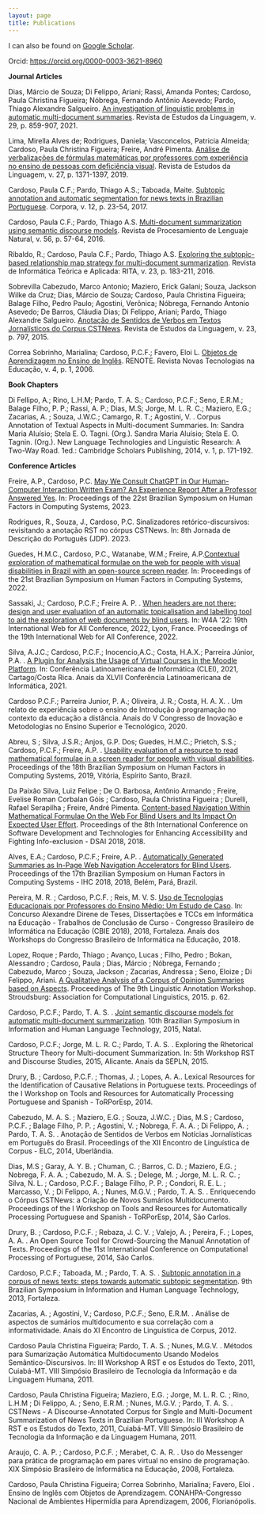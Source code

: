 ```yaml
---
layout: page
title: Publications
---
```


I can also be found on [Google Scholar](https://scholar.google.com.br/citations?user=5Z-OfTkAAAAJ&hl=pt-BR).

Orcid: https://orcid.org/0000-0003-3621-8960

**Journal Articles**

Dias, Márcio de Souza; Di Felippo, Ariani; Rassi, Amanda Pontes; Cardoso, Paula Christina Figueira; Nóbrega, Fernando Antônio Asevedo; Pardo, Thiago Alexandre Salgueiro. [An investigation of linguistic problems in automatic multi-document summaries](http://www.periodicos.letras.ufmg.br/index.php/relin/article/view/16831). Revista de Estudos da Linguagem, v. 29, p. 859-907, 2021.

Lima, Mirella Alves de; Rodrigues, Daniela; Vasconcelos, Patricia Almeida; Cardoso, Paula Christina Figueira; Freire, André Pimenta. [Análise de verbalizações de fórmulas matemáticas por professores com experiência no ensino de pessoas com deficiência visual](http://www.periodicos.letras.ufmg.br/index.php/relin/article/view/14624). Revista de Estudos da Linguagem, v. 27, p. 1371-1397, 2019.

Cardoso, Paula C.F.; Pardo, Thiago A.S.; Taboada, Maite. [Subtopic annotation and automatic segmentation for news texts in Brazilian Portuguese](https://www.euppublishing.com/doi/abs/10.3366/cor.2017.0108?journalCode=cor). Corpora, v. 12, p. 23-54, 2017.

Cardoso, Paula C.F.; Pardo, Thiago A.S. [Multi-document summarization using semantic discourse models](https://www.redalyc.org/pdf/5157/515754423006.pdf). Revista de Procesamiento de Lenguaje Natural, v. 56, p. 57-64, 2016.

Ribaldo, R.; Cardoso, Paula C.F.; Pardo, Thiago A.S. [Exploring the subtopic-based relationship map strategy for multi-document summarization](https://seer.ufrgs.br/rita/article/view/RITA-VOL23-NR1-183). Revista de Informática Teórica e Aplicada: RITA, v. 23, p. 183-211, 2016.

Sobrevilla Cabezudo, Marco Antonio; Maziero, Erick Galani; Souza, Jackson Wilke da Cruz; Dias, Márcio de Souza; Cardoso, Paula Christina Figueira; Balage Filho, Pedro Paulo; Agostini, Verônica; Nóbrega, Fernando Antonio Asevedo; De Barros, Cláudia Dias; Di Felippo, Ariani; Pardo, Thiago Alexandre Salgueiro. [Anotação de Sentidos de Verbos em Textos Jornalísticos do Corpus CSTNews](http://www.periodicos.letras.ufmg.br/index.php/relin/article/view/8921). Revista de Estudos da Linguagem, v. 23, p. 797, 2015.

Correa Sobrinho, Marialina; Cardoso, P.C.F.; Favero, Eloi L. [Objetos de Aprendizagem no Ensino de Inglês](https://seer.ufrgs.br/renote/article/view/14137). RENOTE. Revista Novas Tecnologias na Educação, v. 4, p. 1, 2006.


**Book Chapters**

Di Fellipo, A.; Rino, L.H.M; Pardo, T. A. S.; Cardoso, P.C.F.; Seno, E.R.M.; Balage Filho, P. P.; Rassi, A. P.; Dias, M.S; Jorge, M. L. R. C.; Maziero, E.G.; Zacarias, A. ; Souza, J.W.C.; Camargo, R. T.; Agostini, V. . Corpus Annotation of Textual Aspects in Multi-document Summaries. In: Sandra Maria Aluísio; Stela E. O. Tagni. (Org.). Sandra Maria Aluísio; Stela E. O. Tagnin. (Org.). New Language Technologies and Linguistic Research: A Two-Way Road. 1ed.: Cambridge Scholars Publishing, 2014, v. 1, p. 171-192. 


**Conference Articles**


Freire, A.P., Cardoso, P.C. [May We Consult ChatGPT in Our Human-Computer Interaction Written Exam? An Experience Report After a Professor Answered Yes](link). In: Proceedings of the 22st Brazilian Symposium on Human Factors in Computing Systems, 2023.

Rodrigues, R., Souza, J., Cardoso, P.C. Sinalizadores retórico-discursivos: revisitando a anotação RST no córpus CSTNews. In: 8th Jornada de Descrição do Português (JDP). 2023.

Guedes, H.M.C., Cardoso, P.C., Watanabe, W.M.; Freire, A.P.[Contextual exploration of mathematical formulae on the web for people with visual disabilities in Brazil with an open-source screen reader](https://dl.acm.org/doi/abs/10.1145/3554364.3559134). In: Proceedings of the 21st Brazilian Symposium on Human Factors in Computing Systems, 2022.

Sassaki, J.; Cardoso, P.C.F.;  Freire A. P. . [When headers are not there: design and user evaluation of an automatic topicalisation and labelling tool to aid the exploration of web documents by blind users](https://dl.acm.org/doi/abs/10.1145/3493612.3520470). In: W4A '22: 19th International Web for All Conference, 2022, Lyon, France. Proceedings of the 19th International Web for All Conference, 2022.

Silva, A.J.C.; Cardoso, P.C.F.; Inocencio,A.C.; Costa, H.A.X.; Parreira Júnior, P.A. . [A Plugin for Analysis the Usage of Virtual Courses in the Moodle Platform](https://ieeexplore.ieee.org/abstract/document/9640176). In: Conferência Latinoamericana de Informática (CLEI), 2021, Cartago/Costa Rica. Anais da XLVII Conferência Latinoamericana de Informática, 2021.

Cardoso P.C.F.; Parreira Junior, P. A.; Oliveira, J. R.; Costa, H. A. X. . Um relato de experiência sobre o ensino de Introdução à programação no contexto da educação a distância. Anais do V Congresso de Inovação e Metodologias no Ensino Superior e Tecnológico, 2020.

Abreu, S ; Silva, J.S.R.; Anjos, G.P. Dos; Guedes, H.M.C.; Prietch, S.S.; Cardoso, P.C.F.; Freire, A.P. . [Usability evaluation of a resource to read mathematical formulae in a screen reader for people with visual disabilities](https://dl.acm.org/doi/abs/10.1145/3357155.3358480). Proceedings of the 18th Brazilian Symposium on Human Factors in Computing Systems, 2019, Vitória, Espírito Santo, Brazil.

Da Paixão Silva, Luiz Felipe ; De O. Barbosa, Antônio Armando ; Freire, Evelise Roman Corbalan Góis ; Cardoso, Paula Christina Figueira ; Durelli, Rafael Serapilha ; Freire, André Pimenta. [Content-based Navigation Within Mathematical Formulae On the Web For Blind Users and Its Impact On Expected User Effort](https://dl.acm.org/doi/abs/10.1145/3218585.3218596). Proceedings of the 8th International Conference on Software Development and Technologies for Enhancing Accessibility and Fighting Info-exclusion - DSAI 2018, 2018.

Alves, E.A.; Cardoso, P.C.F.; Freire, A.P. . [Automatically Generated Summaries as In-Page Web Navigation Accelerators for Blind Users](https://dl.acm.org/doi/abs/10.1145/3274192.3274202). Proceedings of the 17th Brazilian Symposium on Human Factors in Computing Systems - IHC 2018, 2018, Belém, Pará, Brazil.

Pereira, M. R. ; Cardoso, P.C.F. ; Reis, M. V. S. [Uso de Tecnologias Educacionais por Professores do Ensino Médio: Um Estudo de Caso](https://www.br-ie.org/pub/index.php/wcbie/article/view/8216). In: Concurso Alexandre Direne de Teses, Dissertações e TCCs em Informática na Educação - Trabalhos de Conclusão de Curso - Congresso Brasileiro de Informática na Educação (CBIE 2018), 2018, Fortaleza. Anais dos Workshops do Congresso Brasileiro de Informática na Educação, 2018.

Lopez, Roque ; Pardo, Thiago ; Avanço, Lucas ; Filho, Pedro ; Bokan, Alessandro ; Cardoso, Paula ; Dias, Márcio ; Nóbrega, Fernando ; Cabezudo, Marco ; Souza, Jackson ; Zacarias, Andressa ; Seno, Eloize ; Di Felippo, Ariani. [A Qualitative Analysis of a Corpus of Opinion Summaries based on Aspects](https://aclanthology.org/W15-1607/). Proceedings of The 9th Linguistic Annotation Workshop. Stroudsburg: Association for Computational Linguistics, 2015. p. 62.

Cardoso, P.C.F.; Pardo, T. A. S. . [Joint semantic discourse models for automatic multi-document summarization](https://aclanthology.org/W15-5612/). 10th Brazilian Symposium in Information and Human Language Technology, 2015, Natal.

Cardoso, P.C.F.; Jorge, M. L. R. C.; Pardo, T. A. S. . Exploring the Rhetorical Structure Theory for Multi-document Summarization. In: 5th Workshop RST and Discourse Studies, 2015, Alicante. Anais da SEPLN, 2015.

Drury, B. ; Cardoso, P.C.F. ; Thomas, J. ; Lopes, A. A.. Lexical Resources for the Identification of Causative Relations in Portuguese texts. Proceedings of the I Workshop on Tools and Resources for Automatically Processing Portuguese and Spanish - ToRPorEsp, 2014.

Cabezudo, M. A. S. ; Maziero, E.G. ; Souza, J.W.C. ; Dias, M.S ; Cardoso, P.C.F. ; Balage Filho, P. P. ; Agostini, V. ; Nobrega, F. A. A. ; Di Felippo, A. ; Pardo, T. A. S. . Anotação de Sentidos de Verbos em Notícias Jornalísticas em Português do Brasil. Proceedings of the XII Encontro de Linguística de Corpus - ELC, 2014, Uberlândia.

Dias, M.S ; Garay, A. Y. B. ; Chuman, C. ; Barros, C. D. ; Maziero, E.G. ; Nobrega, F. A. A. ; Cabezudo, M. A. S. ; Delege, M. ; Jorge, M. L. R. C. ; Silva, N. L. ; Cardoso, P.C.F. ; Balage Filho, P. P. ; Condori, R. E. L. ; Marcasso, V. ; Di Felippo, A. ; Nunes, M.G.V. ; Pardo, T. A. S. . Enriquecendo o Córpus CSTNews: a Criação de Novos Sumários Multidocumento. Proceedings of the I Workshop on Tools and Resources for Automatically Processing Portuguese and Spanish - ToRPorEsp, 2014, São Carlos.

Drury, B. ; Cardoso, P.C.F. ; Rebaza, J. C. V. ; Valejo, A. ; Pereira, F. ; Lopes, A. A. . An Open Source Tool for Crowd-Sourcing the Manual Annotation of Texts. Proceedings of the 11st International Conference on Computational Processing of Portuguese, 2014, São Carlos.

Cardoso, P.C.F.; Taboada, M. ; Pardo, T. A. S. . [Subtopic annotation in a corpus of news texts: steps towards automatic subtopic segmentation](https://aclanthology.org/W13-4806/). 9th Brazilian Symposium in Information and Human Language Technology, 2013, Fortaleza.

Zacarias, A. ; Agostini, V.; Cardoso, P.C.F.; Seno, E.R.M. . Análise de aspectos de sumários multidocumento e sua correlação com a informatividade. Anais do XI Encontro de Linguística de Corpus, 2012.

Cardoso Paula Christina Figueira; Pardo, T. A. S. ; Nunes, M.G.V. . Métodos para Sumarização Automática Multidocumento Usando Modelos Semântico-Discursivos. In: III Workshop A RST e os Estudos do Texto, 2011, Cuiabá-MT. VIII Simpósio Brasileiro de Tecnologia da Informação e da Linguagem Humana, 2011.

Cardoso, Paula Christina Figueira; Maziero, E.G. ; Jorge, M. L. R. C. ; Rino, L.H.M ; Di Felippo, A. ; Seno, E.R.M. ; Nunes, M.G.V. ; Pardo, T. A. S. . CSTNews - A Discourse-Annotated Corpus for Single and Multi-Document Summarization of News Texts in Brazilian Portuguese. In: III Workshop A RST e os Estudos do Texto, 2011, Cuiabá-MT. VIII Simpósio Brasileiro de Tecnologia da Informação e da Linguagem Humana, 2011.

Araujo, C. A. P. ; Cardoso, P.C.F. ; Merabet, C. A. R. . Uso do Messenger para prática de programação em pares virtual no ensino de programação. XIX Simpósio Brasileiro de Informática na Educação, 2008, Fortaleza.

Cardoso, Paula Christina Figueira; Correa Sobrinho, Marialina; Favero, Eloi . Ensino de Inglês com Objetos de Aprendizagem. CONAHPA-Congresso Nacional de Ambientes Hipermídia para Aprendizagem, 2006, Florianópolis. 
